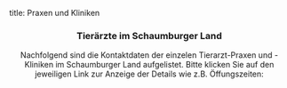 title: Praxen und Kliniken

<!-- Jumbotron Header -->
<div markdown="1">
<header class="jumbotron">

### Tierärzte im Schaumburger Land

Nachfolgend sind die Kontaktdaten der einzelen Tierarzt-Praxen und -Kliniken im Schaumburger Land aufgelistet. Bitte klicken Sie auf den jeweiligen Link zur Anzeige der Details wie z.B. Öffungszeiten:

</header>
</div>

<!-- Vet med logo Lizenz, welches wir von Wikimedia haben:
"<a href="http://commons.wikimedia.org/wiki/File:Vetlogo.svg#mediaviewer/Datei:Vetlogo.svg">Vetlogo</a>“ von uwemueller - <span class="int-own-work">Eigenes Werk</span>. Lizenziert unter <a href="http://creativecommons.org/licenses/by-sa/3.0/" title="Creative Commons Attribution-Share Alike 3.0">CC BY-SA 3.0</a> über <a href="//commons.wikimedia.org/wiki/">Wikimedia Commons</a>.
-->
